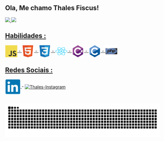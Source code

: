 ## Ola, Me chamo Thales Fiscus!

<div style="display: inline_block">
  <a href="https://github.com/ThalesF01">
  <img height="180em" src="https://github-readme-stats.vercel.app/api?username=ThalesF01&show_icons=true&theme=dracula&include_all_commits=true&count_private=true">
  <img height="180em" src="https://github-readme-stats.vercel.app/api/top-langs/?username=ThalesF01&layout=compact&langs_count=7&theme=dracula">
</div>

## Habilidades :

<img align="center" alt="JavaScript" height="40" width="40" src="https://raw.githubusercontent.com/devicons/devicon/master/icons/javascript/javascript-original.svg"      style="max.width:100%;"> - 
<img align="center" alt="HTML" height="40" width="40" src="https://raw.githubusercontent.com/devicons/devicon/master/icons/html5/html5-original.svg"      style="max.width:100%;"> - 
<img align="center" alt="CSS" height="40" width="40" src="https://raw.githubusercontent.com/devicons/devicon/master/icons/css3/css3-original.svg" style="max.width:100%;"> -
<img align="center" alt="React" height="30" width="40" src="https://raw.githubusercontent.com/devicons/devicon/master/icons/react/react-original.svg"> -
<img align="center" alt="C" height="40" width="40" src="https://raw.githubusercontent.com/devicons/devicon/master/icons/csharp/csharp-original.svg" style="max.width:100%;"> -
<img align="center" alt="C" height="40" width="40" src="https://raw.githubusercontent.com/devicons/devicon/master/icons/c/c-original.svg" style="max.width:100%;"> -
<img align="center" alt="PHP" height="40" width="40" src="https://raw.githubusercontent.com/devicons/devicon/master/icons/php/php-original.svg" style="max.width:100%;"> 


## Redes Sociais :
  <a href="www.linkedin.com/in/thalesf01" target="_blank">
  <img align="center" alt="Thales-linkedin" height="50" width="50" src="https://raw.githubusercontent.com/devicons/devicon/master/icons/linkedin/linkedin-original.svg"      style="max.width:100%;">
  </a>
  -
  <a href="https://www.instagram.com/thales_fiscus/" target="_blank">
  <img align="center" alt="Thales-Instagram" height="50" width="50" src="https://cdn.worldvectorlogo.com/logos/instagram-2-1.svg"style="max.width:100%;">
  </a>
  
##
![Snake animation](https://github.com/ThalesF01/ThalesF01/blob/output/github-contribution-grid-snake.svg)
